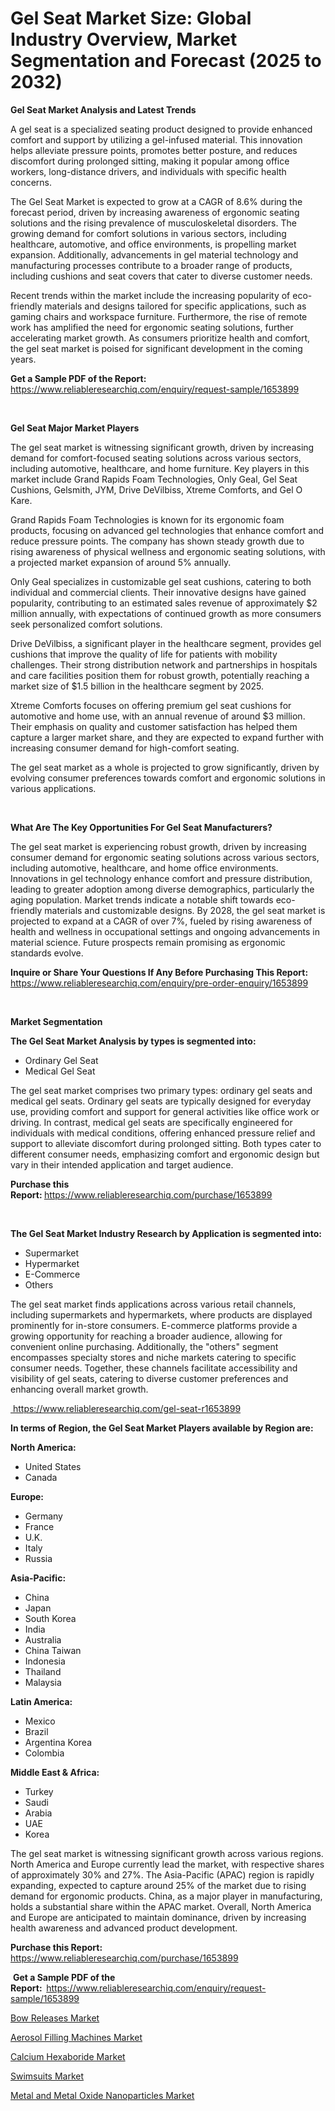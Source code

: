 <p><h1>Gel Seat Market Size: Global Industry Overview, Market Segmentation and Forecast (2025 to 2032)</h1></p><p><strong>Gel Seat Market Analysis and Latest Trends</strong></p>
<p><p>A gel seat is a specialized seating product designed to provide enhanced comfort and support by utilizing a gel-infused material. This innovation helps alleviate pressure points, promotes better posture, and reduces discomfort during prolonged sitting, making it popular among office workers, long-distance drivers, and individuals with specific health concerns.</p><p>The Gel Seat Market is expected to grow at a CAGR of 8.6% during the forecast period, driven by increasing awareness of ergonomic seating solutions and the rising prevalence of musculoskeletal disorders. The growing demand for comfort solutions in various sectors, including healthcare, automotive, and office environments, is propelling market expansion. Additionally, advancements in gel material technology and manufacturing processes contribute to a broader range of products, including cushions and seat covers that cater to diverse customer needs.</p><p>Recent trends within the market include the increasing popularity of eco-friendly materials and designs tailored for specific applications, such as gaming chairs and workspace furniture. Furthermore, the rise of remote work has amplified the need for ergonomic seating solutions, further accelerating market growth. As consumers prioritize health and comfort, the gel seat market is poised for significant development in the coming years.</p></p>
<p><strong>Get a Sample PDF of the Report:&nbsp;</strong> <a href="https://www.reliableresearchiq.com/enquiry/request-sample/1653899?utm_campaign=1088&utm_medium=2&utm_source=Github&utm_content=ia&utm_term=07032025&utm_id=gel-seat">https://www.reliableresearchiq.com/enquiry/request-sample/1653899</a></p>
<p>&nbsp;</p>
<p><strong>Gel Seat Major Market Players</strong></p>
<p><p>The gel seat market is witnessing significant growth, driven by increasing demand for comfort-focused seating solutions across various sectors, including automotive, healthcare, and home furniture. Key players in this market include Grand Rapids Foam Technologies, Only Geal, Gel Seat Cushions, Gelsmith, JYM, Drive DeVilbiss, Xtreme Comforts, and Gel O Kare.</p><p>Grand Rapids Foam Technologies is known for its ergonomic foam products, focusing on advanced gel technologies that enhance comfort and reduce pressure points. The company has shown steady growth due to rising awareness of physical wellness and ergonomic seating solutions, with a projected market expansion of around 5% annually.</p><p>Only Geal specializes in customizable gel seat cushions, catering to both individual and commercial clients. Their innovative designs have gained popularity, contributing to an estimated sales revenue of approximately $2 million annually, with expectations of continued growth as more consumers seek personalized comfort solutions.</p><p>Drive DeVilbiss, a significant player in the healthcare segment, provides gel cushions that improve the quality of life for patients with mobility challenges. Their strong distribution network and partnerships in hospitals and care facilities position them for robust growth, potentially reaching a market size of $1.5 billion in the healthcare segment by 2025.</p><p>Xtreme Comforts focuses on offering premium gel seat cushions for automotive and home use, with an annual revenue of around $3 million. Their emphasis on quality and customer satisfaction has helped them capture a larger market share, and they are expected to expand further with increasing consumer demand for high-comfort seating.</p><p>The gel seat market as a whole is projected to grow significantly, driven by evolving consumer preferences towards comfort and ergonomic solutions in various applications.</p></p>
<p>&nbsp;</p>
<p><strong>What Are The Key Opportunities For Gel Seat Manufacturers?</strong></p>
<p><p>The gel seat market is experiencing robust growth, driven by increasing consumer demand for ergonomic seating solutions across various sectors, including automotive, healthcare, and home office environments. Innovations in gel technology enhance comfort and pressure distribution, leading to greater adoption among diverse demographics, particularly the aging population. Market trends indicate a notable shift towards eco-friendly materials and customizable designs. By 2028, the gel seat market is projected to expand at a CAGR of over 7%, fueled by rising awareness of health and wellness in occupational settings and ongoing advancements in material science. Future prospects remain promising as ergonomic standards evolve.</p></p>
<p><strong>Inquire or Share Your Questions If Any Before Purchasing This Report:</strong> <a href="https://www.reliableresearchiq.com/enquiry/pre-order-enquiry/1653899?utm_campaign=1088&utm_medium=2&utm_source=Github&utm_content=ia&utm_term=07032025&utm_id=gel-seat">https://www.reliableresearchiq.com/enquiry/pre-order-enquiry/1653899</a></p>
<p>&nbsp;</p>
<p><strong>Market Segmentation</strong></p>
<p><strong>The Gel Seat Market Analysis by types is segmented into:</strong></p>
<p><ul><li>Ordinary Gel Seat</li><li>Medical Gel Seat</li></ul></p>
<p><p>The gel seat market comprises two primary types: ordinary gel seats and medical gel seats. Ordinary gel seats are typically designed for everyday use, providing comfort and support for general activities like office work or driving. In contrast, medical gel seats are specifically engineered for individuals with medical conditions, offering enhanced pressure relief and support to alleviate discomfort during prolonged sitting. Both types cater to different consumer needs, emphasizing comfort and ergonomic design but vary in their intended application and target audience.</p></p>
<p><strong>Purchase this Report:&nbsp;</strong><a href="https://www.reliableresearchiq.com/purchase/1653899?utm_campaign=1088&utm_medium=2&utm_source=Github&utm_content=ia&utm_term=07032025&utm_id=gel-seat">https://www.reliableresearchiq.com/purchase/1653899</a></p>
<p>&nbsp;</p>
<p><strong>The Gel Seat Market Industry Research by Application is segmented into:</strong></p>
<p><ul><li>Supermarket</li><li>Hypermarket</li><li>E-Commerce</li><li>Others</li></ul></p>
<p><p>The gel seat market finds applications across various retail channels, including supermarkets and hypermarkets, where products are displayed prominently for in-store consumers. E-commerce platforms provide a growing opportunity for reaching a broader audience, allowing for convenient online purchasing. Additionally, the "others" segment encompasses specialty stores and niche markets catering to specific consumer needs. Together, these channels facilitate accessibility and visibility of gel seats, catering to diverse customer preferences and enhancing overall market growth.</p></p>
<p><a href="https://www.reliableresearchiq.com/gel-seat-r1653899?utm_campaign=1088&utm_medium=2&utm_source=Github&utm_content=ia&utm_term=07032025&utm_id=gel-seat">&nbsp;https://www.reliableresearchiq.com/gel-seat-r1653899</a></p>
<p><strong>In terms of Region, the Gel Seat Market Players available by Region are:</strong></p>
<p>
    <p> <strong> North America: </strong>
        <ul>
            <li>United States</li>
            <li>Canada</li>
        </ul>
        </p> 
    <p> <strong> Europe: </strong>
        <ul>
            <li>Germany</li>
            <li>France</li>
            <li>U.K.</li>
            <li>Italy</li>
            <li>Russia</li>
        </ul>
        </p> 
    <p> <strong> Asia-Pacific: </strong>
        <ul>
            <li>China</li>
            <li>Japan</li>
            <li>South Korea</li>
            <li>India</li>
            <li>Australia</li>
            <li>China Taiwan</li>
            <li>Indonesia</li>
            <li>Thailand</li>
            <li>Malaysia</li>
        </ul>
        </p> 
    <p> <strong> Latin America: </strong>
        <ul>
            <li>Mexico</li>
            <li>Brazil</li>
            <li>Argentina Korea</li>
            <li>Colombia</li>
        </ul>
        </p> 
    <p> <strong> Middle East & Africa: </strong>
        <ul>
            <li>Turkey</li>
            <li>Saudi</li>
            <li>Arabia</li>
            <li>UAE</li>
            <li>Korea</li>
        </ul>
    </p>
    </p>
<p><p>The gel seat market is witnessing significant growth across various regions. North America and Europe currently lead the market, with respective shares of approximately 30% and 27%. The Asia-Pacific (APAC) region is rapidly expanding, expected to capture around 25% of the market due to rising demand for ergonomic products. China, as a major player in manufacturing, holds a substantial share within the APAC market. Overall, North America and Europe are anticipated to maintain dominance, driven by increasing health awareness and advanced product development.</p></p>
<p><strong>Purchase this Report: </strong><a href="https://www.reliableresearchiq.com/purchase/1653899?utm_campaign=1088&utm_medium=2&utm_source=Github&utm_content=ia&utm_term=07032025&utm_id=gel-seat">https://www.reliableresearchiq.com/purchase/1653899</a></p>
<p>&nbsp;<strong>Get a Sample PDF of the Report:&nbsp;&nbsp;</strong><a href="https://www.reliableresearchiq.com/enquiry/request-sample/1653899?utm_campaign=1088&utm_medium=2&utm_source=Github&utm_content=ia&utm_term=07032025&utm_id=gel-seat">https://www.reliableresearchiq.com/enquiry/request-sample/1653899</a></p>
<p><strong></strong></p>
<p><p><a href="https://github.com/knipsfilip8f/Market-Research-Report-List-1/blob/main/bow-releases-market.md?utm_campaign=1088&utm_medium=2&utm_source=Github&utm_content=ia&utm_term=07032025&utm_id=gel-seat">Bow Releases Market</a></p><p><a href="https://github.com/azetehhasle/Market-Research-Report-List-1/blob/main/aerosol-filling-machines-market.md?utm_campaign=1088&utm_medium=2&utm_source=Github&utm_content=ia&utm_term=07032025&utm_id=gel-seat">Aerosol Filling Machines Market</a></p><p><a href="https://github.com/hirtzhulstsq/Market-Research-Report-List-1/blob/main/calcium-hexaboride-market.md?utm_campaign=1088&utm_medium=2&utm_source=Github&utm_content=ia&utm_term=07032025&utm_id=gel-seat">Calcium Hexaboride Market</a></p><p><a href="https://github.com/hacklmenckg6/Market-Research-Report-List-1/blob/main/swimsuits-market.md?utm_campaign=1088&utm_medium=2&utm_source=Github&utm_content=ia&utm_term=07032025&utm_id=gel-seat">Swimsuits Market</a></p><p><a href="https://github.com/bilkbitsch/Market-Research-Report-List-1/blob/main/metal-and-metal-oxide-nanoparticles-market.md?utm_campaign=1088&utm_medium=2&utm_source=Github&utm_content=ia&utm_term=07032025&utm_id=gel-seat">Metal and Metal Oxide Nanoparticles Market</a></p></p>